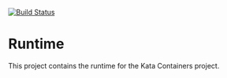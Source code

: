 [![Build Status](https://travis-ci.org/kata-containers/runtime.svg?branch=master)](https://travis-ci.org/kata-containers/runtime)

# Runtime

This project contains the runtime for the Kata Containers project.
